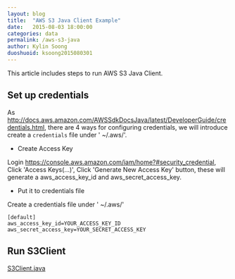 ```yaml
---
layout: blog
title:  "AWS S3 Java Client Example"
date:   2015-08-03 18:00:00
categories: data
permalink: /aws-s3-java
author: Kylin Soong
duoshuoid: ksoong2015080301
---
```


This article includes steps to run AWS S3 Java Client.

## Set up credentials

As http://docs.aws.amazon.com/AWSSdkDocsJava/latest/DeveloperGuide/credentials.html, there are 4 ways for configuring credentials, we will introduce create a `credentials` file under ' ~/.aws/'.

* Create Access Key 

Login https://console.aws.amazon.com/iam/home?#security_credential, Click 'Access Keys(...)', Click 'Generate New Access Key' button, these will generate a aws_access_key_id and aws_secret_access_key.

* Put it to credentials file

Create a credentials file under ' ~/.aws/'

~~~
[default]
aws_access_key_id=YOUR_ACCESS_KEY_ID
aws_secret_access_key=YOUR_SECRET_ACCESS_KEY
~~~

## Run S3Client

[S3Client.java](https://raw.githubusercontent.com/kylinsoong/aws-java-sample/master/src/main/java/com/amazonaws/samples/S3Client.java)
 
